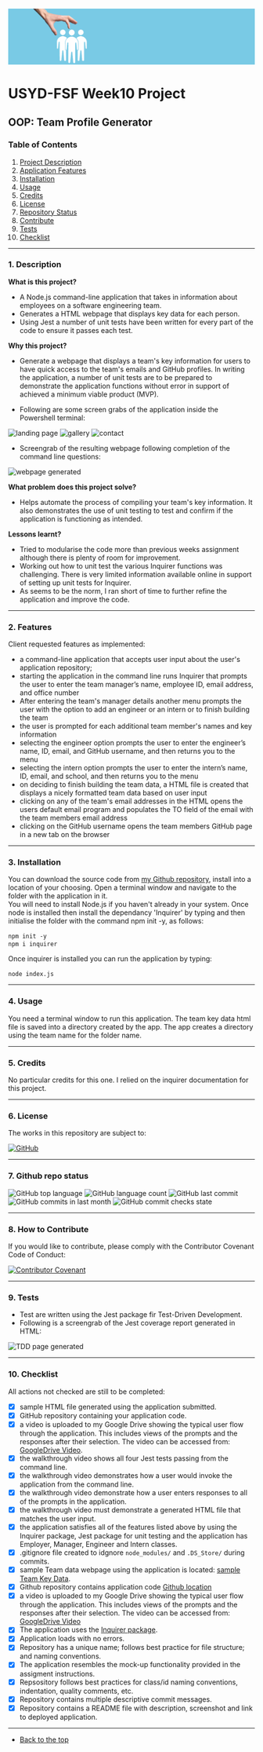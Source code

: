 ![Mark Watson](./dist/img/team.jpg)
# USYD-FSF Week10 Project
## OOP: Team Profile Generator

### Table of Contents  
  
   1. [Project Description](#1-description)
   2. [Application Features](#2-features)
   3. [Installation](#3-installation)
   4. [Usage](#4-usage)
   5. [Credits](#5-credits)
   6. [License](#6-license)
   7. [Repository Status](#7-github-repo-status)
   8. [Contribute](#8-how-to-contribute)
   9. [Tests](#9-tests)
   10. [Checklist](#10-checklist)

---
### 1. Description  
**What is this project?**  
* A Node.js command-line application that takes in information about employees on a software engineering team. 
* Generates a HTML webpage that displays key data for each person. 
* Using Jest a number of unit tests have been written for every part of the code to ensure it passes each test.

**Why this project?**  
* Generate a webpage that displays a team's key information for users to have quick access to the team's emails and GitHub profiles. In writing the application, a number of unit tests are to be prepared to demonstrate the application functions without error in support of achieved a minimum viable product (MVP).

* Following are some screen grabs of the application inside the Powershell terminal:

![landing page](./img//team-key-data-generator-screenshot1.jpg)
![gallery](./img//team-key-data-generator-screenshot2.jpg)
![contact](./img//team-key-data-generator-screenshot3.jpg)

* Screengrab of the resulting webpage following completion of the command line questions:

![webpage generated](./img//team-key-data-generator-screenshot3.jpg)

**What problem does this project solve?**  
* Helps automate the process of compiling your team's key information.  It also demonstrates the use of unit testing to test and confirm if the application is functioning as intended.

**Lessons learnt?**  
* Tried to modularise the code more than previous weeks assignment although there is plenty of room for improvement.
* Working out how to unit test the various Inquirer functions was challenging.  There is very limited information available online in support of setting up unit tests for Inquirer.
* As seems to be the norm, I ran short of time to further refine the application and improve the code.

---
### 2. Features  
Client requested features as implemented:  

- a command-line application that accepts user input about the user's application repository;
- starting the application in the command line runs Inquirer that prompts the user to enter the team manager’s name, employee ID, email address, and office number
- After entering the team's manager details another menu prompts the user with the option to add an engineer or an intern or to finish building the team
- the user is prompted for each additional team member's names and key information
- selecting the engineer option prompts the user to enter the engineer’s name, ID, email, and GitHub username, and then returns you to the menu
- selecting the intern option prompts the user to enter the intern’s name, ID, email, and school, and then returns you to the menu
- on deciding to finish building the team data, a HTML file is created that displays a nicely formatted team data based on user input
- clicking on any of the team's email addresses in the HTML opens the users default email program and populates the TO field of the email with the team members email address
- clicking on the GitHub username opens the team members GitHub page in a new tab on the browser

---
### 3. Installation  
You can download the source code from [my Github repository](https://github.com/Mark33Mark/team-key-data-generator), install into a location of your choosing.  Open a terminal window and navigate to the folder with the application in it.  
You will need to install Node.js if you haven't already in your system.  Once node is installed then install the dependancy 'Inquirer' by typing and then initialise the folder with the command npm init -y, as follows: 

```
npm init -y
npm i inquirer
```   
Once inquirer is installed you can run the application by typing:

```
node index.js
```  
---
### 4. Usage  
You need a terminal window to run this application.  The team key data html file is saved into a directory created by the app.  The app creates a directory using the team name for the folder name.

---
### 5. Credits  
No particular credits for this one. I relied on the inquirer documentation for this project.

---
### 6. License  
 The works in this repository are subject to:  

[![GitHub](https://img.shields.io/github/license/Mark33Mark//team-key-data-generator)](doc/LICENSE.md)

---
### 7. Github repo status  

![GitHub top language](https://img.shields.io/github/languages/top/Mark33Mark/team-key-data-generator)
![GitHub language count](https://img.shields.io/github/languages/count/Mark33Mark/team-key-data-generator)
![GitHub last commit](https://img.shields.io/github/last-commit/Mark33Mark//team-key-data-generator)
![GitHub commits in last month](https://img.shields.io/github/commit-activity/m/Mark33Mark/team-key-data-generator)
![GitHub commit checks state](https://img.shields.io/github/checks-status/Mark33Mark/team-key-data-generator/59e0862442687d733d5dfa3bf38842ba1e450676)

---
### 8. How to Contribute
 If you would like to contribute, please comply with the Contributor Covenant Code of Conduct:  

[![Contributor Covenant](https://img.shields.io/badge/Contributor%20Covenant-2.1-4baaaa.svg)](doc/code_of_conduct.md)

---
### 9. Tests  
- Test are written using the Jest package fir Test-Driven Development.
- Following is a screengrab of the Jest coverage report generated in HTML:

![TDD page generated](./img//team-key-data-generator-screenshot3.jpg)

---
### 10. Checklist  
 All actions not checked are still to be completed:
* [x]  sample HTML file generated using the application submitted.
* [x]  GitHub repository containing your application code.
* [x]  a video is uploaded to my Google Drive showing the typical user flow through the application. This includes views of the prompts and the responses after their selection.  The video can be accessed from: [GoogleDrive Video](https://drive.google.com/file/d/1cAog-PyYmsD4gmm9ViNk0OcmPDlzMPxI/view?usp=sharing).
* [x]  the walkthrough video shows all four Jest tests passing from the command line.
* [x]  the walkthrough video demonstrates how a user would invoke the application from the command line.
* [x]  the walkthrough video demonstrate how a user enters responses to all of the prompts in the application.
* [x]  the walkthrough video must demonstrate a generated HTML file that matches the user input.
* [x]  the application satisfies all of the features listed above by using the Inquirer package, Jest package for unit testing and the application has Employer, Manager, Engineer and Intern classes.
* [x]  .gitignore file created to idgnore `node_modules/` and `.DS_Store/` during commits.
* [x]  sample Team data webpage using the application is located: [sample Team Key Data](??????/index.html).
* [x]  Github repository contains application code [Github location](https://github.com/Mark33Mark/team-key-data-generator)
* [x]  a video is uploaded to my Google Drive showing the typical user flow through the application. This includes views of the prompts and the responses after their selection.  The video can be accessed from: [GoogleDrive Video](https://drive.google.com/file/d/1cAog-PyYmsD4gmm9ViNk0OcmPDlzMPxI/view?usp=sharing) 
* [x]  The application uses the [Inquirer package](https://www.npmjs.com/package/inquirer).
* [x]  Application loads with no errors.
* [x]  Repository has a unique name; follows best practice for file structure; and naming conventions.
* [x]  The application resembles the mock-up functionality provided in the assigment instructions.
* [x]  Repsository follows best practices for class/id naming conventions, indentation, quality comments, etc.
* [x]  Repository contains multiple descriptive commit messages.
* [x]  Repository contains a README file with description, screenshot and link to deployed application.
---

- [Back to the top](#usyd-fsf-week10-project)
